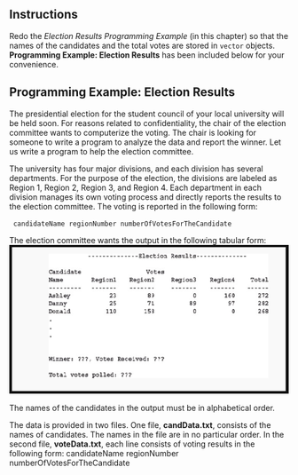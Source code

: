 ## Instructions ##
Redo the *Election Results Programming Example* (in this chapter) so that the names of the candidates and the total votes are stored in `vector` objects. **Programming Example: Election Results** has been included below for your convenience. 

## Programming Example: Election Results ##
The presidential election for the student council of your local university will be held soon. For reasons related to confidentiality, the chair of the election committee wants to computerize the voting. The chair is looking for someone to write a program to analyze the data and report the winner. Let us write a program to help the election committee.

The university has four major divisions, and each division has several departments. For the purpose of the election, the divisions are labeled as Region 1, Region 2, Region 3, and Region 4. Each department in each division manages its own voting process and directly reports the results to the election committee. The voting is reported in the following form:

     candidateName regionNumber numberOfVotesForTheCandidate

The election committee wants the output in the following tabular form:
![](../assets/MalikS-16-22.png)

The names of the candidates in the output must be in alphabetical order.

The data is provided in two files. One file, **candData.txt**, consists of the names of candidates. The names in the file are in no particular order. In the second file, **voteData.txt**, each line consists of voting results in the following form:
     candidateName regionNumber numberOfVotesForTheCandidate
